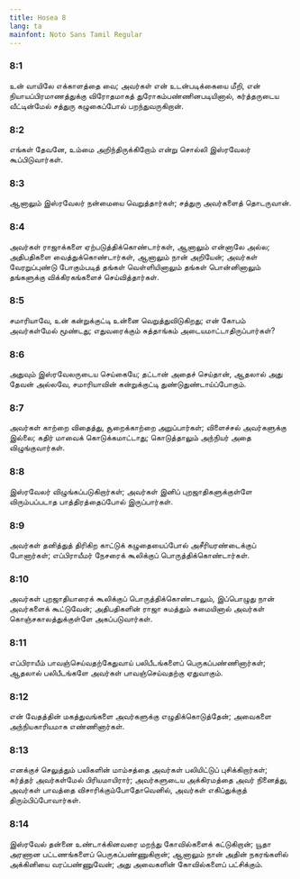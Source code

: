 ```yaml
---
title: Hosea 8
lang: ta
mainfont: Noto Sans Tamil Regular
---
```


###  8:1

உன் வாயிலே எக்காளத்தை வை; அவர்கள் என் உடன்படிக்கையை மீறி, என் நியாயப்பிரமாணத்துக்கு விரோதமாகத் துரோகம்பண்ணினபடியினால், கர்த்தருடைய வீட்டின்மேல் சத்துரு கழுகைப்போல் பறந்துவருகிறான்.

###  8:2

எங்கள் தேவனே, உம்மை அறிந்திருக்கிறோம் என்று சொல்லி இஸ்ரவேலர் கூப்பிடுவார்கள்.

###  8:3

ஆனாலும் இஸ்ரவேலர் நன்மையை வெறுத்தார்கள்; சத்துரு அவர்களைத் தொடருவான்.

###  8:4

அவர்கள் ராஜாக்களை ஏற்படுத்திக்கொண்டார்கள், ஆனாலும் என்னாலே அல்ல; அதிபதிகளை வைத்துக்கொண்டார்கள், ஆனாலும் நான் அறியேன்; அவர்கள் வேரறுப்புண்டு போகும்படித் தங்கள் வெள்ளியினாலும் தங்கள் பொன்னினாலும் தங்களுக்கு விக்கிரகங்களைச் செய்வித்தார்கள்.

###  8:5

சமாரியாவே, உன் கன்றுக்குட்டி உன்னை வெறுத்துவிடுகிறது; என் கோபம் அவர்கள்மேல் மூண்டது; எதுவரைக்கும் சுத்தாங்கம் அடையமாட்டாதிருப்பார்கள்?

###  8:6

அதுவும் இஸ்ரவேலருடைய செய்கையே; தட்டான் அதைச் செய்தான், ஆதலால் அது தேவன் அல்லவே, சமாரியாவின் கன்றுக்குட்டி துண்டுதுண்டாய்ப்போகும்.

###  8:7

அவர்கள் காற்றை விதைத்து, சூறைக்காற்றை அறுப்பார்கள்; விளைச்சல் அவர்களுக்கு இல்லை; கதிர் மாவைக் கொடுக்கமாட்டாது; கொடுத்தாலும் அந்நியர் அதை விழுங்குவார்கள்.

###  8:8

இஸ்ரவேலர் விழுங்கப்படுகிறார்கள்; அவர்கள் இனிப் புறஜாதிகளுக்குள்ளே விரும்பப்படாத பாத்திரத்தைப்போல் இருப்பார்கள்.

###  8:9

அவர்கள் தனித்துத் திரிகிற காட்டுக் கழுதையைப்போல் அசீரியரண்டைக்குப் போனார்கள்; எப்பிராயீமர் நேசரைக் கூலிக்குப் பொருத்திக்கொண்டார்கள்.

###  8:10

அவர்கள் புறஜாதியாரைக் கூலிக்குப் பொருத்திக்கொண்டாலும், இப்பொழுது நான் அவர்களைக் கூட்டுவேன்; அதிபதிகளின் ராஜா சுமத்தும் சுமையினால் அவர்கள் கொஞ்சகாலத்துக்குள்ளே அகப்படுவார்கள்.

###  8:11

எப்பிராயீம் பாவஞ்செய்வதற்கேதுவாய் பலிபீடங்களைப் பெருகப்பண்ணினார்கள்; ஆதலால் பலிபீடங்களே அவர்கள் பாவஞ்செய்வதற்கு ஏதுவாகும்.

###  8:12

என் வேதத்தின் மகத்துவங்களை அவர்களுக்கு எழுதிக்கொடுத்தேன்; அவைகளை அந்நியகாரியமாக எண்ணினார்கள்.

###  8:13

எனக்குச் செலுத்தும் பலிகளின் மாம்சத்தை அவர்கள் பலியிட்டுப் புசிக்கிறார்கள்; கர்த்தர் அவர்கள்மேல் பிரியமாயிரார்; அவர்களுடைய அக்கிரமத்தை அவர் நினைத்து, அவர்கள் பாவத்தை விசாரிக்கும்போதோவெனில், அவர்கள் எகிப்துக்குத் திரும்பிப்போவார்கள்.

###  8:14

இஸ்ரவேல் தன்னை உண்டாக்கினவரை மறந்து கோவில்களைக் கட்டுகிறான்; யூதா அரணான பட்டணங்களைப் பெருகப்பண்ணுகிறான்; ஆனாலும் நான் அதின் நகரங்களில் அக்கினியை வரப்பண்ணுவேன்; அது அவைகளின் கோவில்களைப் பட்சிக்கும்.

